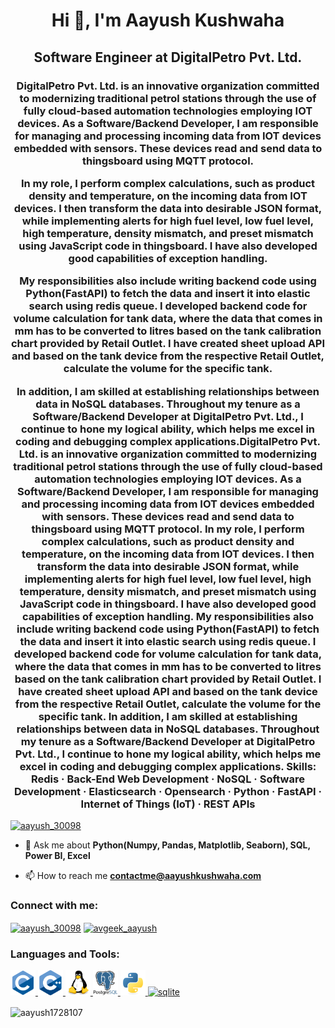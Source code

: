 <h1 align="center">Hi 👋, I'm Aayush Kushwaha</h1>
<h2 align="center">Software Engineer at DigitalPetro Pvt. Ltd.</h1>
<h3 align="center">DigitalPetro Pvt. Ltd. is an innovative organization committed to modernizing traditional petrol stations through the use of fully cloud-based automation technologies employing IOT devices. As a Software/Backend Developer, I am responsible for managing and processing incoming data from IOT devices embedded with sensors. These devices read and send data to thingsboard using MQTT protocol.

In my role, I perform complex calculations, such as product density and temperature, on the incoming data from IOT devices. I then transform the data into desirable JSON format, while implementing alerts for high fuel level, low fuel level, high temperature, density mismatch, and preset mismatch using JavaScript code in thingsboard. I have also developed good capabilities of exception handling.

My responsibilities also include writing backend code using Python(FastAPI) to fetch the data and insert it into elastic search using redis queue. I developed backend code for volume calculation for tank data, where the data that comes in mm has to be converted to litres based on the tank calibration chart provided by Retail Outlet. I have created sheet upload API and based on the tank device from the respective Retail Outlet, calculate the volume for the specific tank.

In addition, I am skilled at establishing relationships between data in NoSQL databases. Throughout my tenure as a Software/Backend Developer at DigitalPetro Pvt. Ltd., I continue to hone my logical ability, which helps me excel in coding and debugging complex applications.DigitalPetro Pvt. Ltd. is an innovative organization committed to modernizing traditional petrol stations through the use of fully cloud-based automation technologies employing IOT devices. As a Software/Backend Developer, I am responsible for managing and processing incoming data from IOT devices embedded with sensors. These devices read and send data to thingsboard using MQTT protocol. In my role, I perform complex calculations, such as product density and temperature, on the incoming data from IOT devices. I then transform the data into desirable JSON format, while implementing alerts for high fuel level, low fuel level, high temperature, density mismatch, and preset mismatch using JavaScript code in thingsboard. I have also developed good capabilities of exception handling. My responsibilities also include writing backend code using Python(FastAPI) to fetch the data and insert it into elastic search using redis queue. I developed backend code for volume calculation for tank data, where the data that comes in mm has to be converted to litres based on the tank calibration chart provided by Retail Outlet. I have created sheet upload API and based on the tank device from the respective Retail Outlet, calculate the volume for the specific tank. In addition, I am skilled at establishing relationships between data in NoSQL databases. Throughout my tenure as a Software/Backend Developer at DigitalPetro Pvt. Ltd., I continue to hone my logical ability, which helps me excel in coding and debugging complex applications.
Skills: Redis · Back-End Web Development · NoSQL · Software Development · Elasticsearch · Opensearch · Python · FastAPI · Internet of Things (IoT) · REST APIs</h3>

<p align="left"> <a href="https://twitter.com/aayush_30098" target="blank"><img src="https://img.shields.io/twitter/follow/aayush_30098?logo=twitter&style=for-the-badge" alt="aayush_30098" /></a> </p>

- 💬 Ask me about **Python(Numpy, Pandas, Matplotlib, Seaborn), SQL, Power BI, Excel**

- 📫 How to reach me **contactme@aayushkushwaha.com**

<h3 align="left">Connect with me:</h3>
<p align="left">
<a href="https://twitter.com/aayush_30098" target="blank"><img align="center" src="https://cdn.jsdelivr.net/npm/simple-icons@3.0.1/icons/twitter.svg" alt="aayush_30098" height="30" width="40" /></a>
<a href="https://instagram.com/avgeek_aayush" target="blank"><img align="center" src="https://cdn.jsdelivr.net/npm/simple-icons@3.0.1/icons/instagram.svg" alt="avgeek_aayush" height="30" width="40" /></a>
</p>

<h3 align="left">Languages and Tools:</h3>
<p align="left"> <a href="https://www.cprogramming.com/" target="_blank"> <img src="https://raw.githubusercontent.com/devicons/devicon/master/icons/c/c-original.svg" alt="c" width="40" height="40"/> </a> <a href="https://www.w3schools.com/cpp/" target="_blank"> <img src="https://raw.githubusercontent.com/devicons/devicon/master/icons/cplusplus/cplusplus-original.svg" alt="cplusplus" width="40" height="40"/> </a> <a href="https://www.linux.org/" target="_blank"> <img src="https://raw.githubusercontent.com/devicons/devicon/master/icons/linux/linux-original.svg" alt="linux" width="40" height="40"/> </a> <a href="https://www.postgresql.org" target="_blank"> <img src="https://raw.githubusercontent.com/devicons/devicon/master/icons/postgresql/postgresql-original-wordmark.svg" alt="postgresql" width="40" height="40"/> </a> <a href="https://www.python.org" target="_blank"> <img src="https://raw.githubusercontent.com/devicons/devicon/master/icons/python/python-original.svg" alt="python" width="40" height="40"/> </a> <a href="https://www.sqlite.org/" target="_blank"> <img src="https://www.vectorlogo.zone/logos/sqlite/sqlite-icon.svg" alt="sqlite" width="40" height="40"/> </a> </p>

<p><img align="center" src="https://github-readme-stats.vercel.app/api/top-langs?username=aayush-kushwaha&show_icons=true&locale=en&layout=compact" alt="aayush1728107" /></p>
